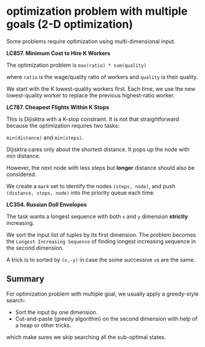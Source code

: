 optimization problem with multiple goals (2-D optimization)
===

Some problems require optimization using multi-dimensional input.

**LC857. Minimum Cost to Hire K Workers**

The optimization problem is `max(ratio) * sum(quality)` 

where `ratio` is the wage/quality ratio of workers and `quality` is their quality.

We start with the  K lowest-quality workers first. 
Each time, we use the new lowest-quality worker to replace the previous highest-ratio worker.

**LC787. Cheapest Flights Within K Stops**

This is Dijisktra with a K-stop constraint. It is not that straightforward because the optimization requires two tasks:

`min(distance)` and `min(steps)`.

Dijisktra cares only about the shortest distance. It pops up the node with min distance.

However, the next node with less steps but **longer** distance should also be considered.

We create a `mark` set to identify the nodes `(steps, node)`, and push `(distance, steps, node)` into the priority queue each time.

**LC354. Russian Doll Envelopes**

The task wants a longest sequence with both `x` and `y` dimension **strictly** increasing.

We sort the input list of tuples by its first dimension. The problem becomes the `Longest Increasing Sequence` of finding longest increasing sequence in the second dimension.

A trick is to sorted by `(x,-y)` in case the some successive `x`s are the same.

Summary
---
For optimization problem with multiple goal, we usually apply a greedy-style search:

* Sort the input by one dimension.
* Cut-and-paste (greedy algorithm) on the second dimension with help of a heap or other tricks.

which make sures we skip searching all the sub-optimal states.

